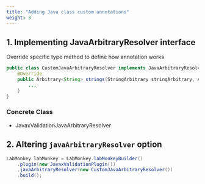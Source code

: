 ```yaml
---
title: "Adding Java class custom annotations"
weight: 3
---
```

## 1. Implementing JavaArbitraryResolver interface

Override specific type method to define how annotation works 

```java
public class CustomJavaArbitraryResolver implements JavaArbitraryResolver{
    @Override
    public Arbitrary<String> strings(StringArbitrary stringArbitrary, ArbitraryGeneratorContext context) {
        ...
	}
}
```

### Concrete Class
* JavaxValidationJavaArbitraryResolver

## 2. Altering `javaArbitraryResolver` option
```java
LabMonkey labMonkey = LabMonkey.labMonkeyBuilder()
    .plugin(new JavaxValidationPlugin())
    .javaArbitraryResolver(new CustomJavaArbitraryResolver())
    .build();
```

